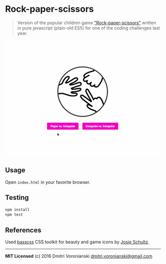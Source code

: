 # Rock-paper-scissors

> Version of the popular children game ["Rock-paper-scissors"](https://en.wikipedia.org/wiki/Rock-paper-scissors) written in pure javascript (plain-old ES5) for one of the coding challenges last year.

[![](https://github.com/voronianski-on-games/rock-paper-scissors/raw/master/rock-paper-scissors.gif)](https://voronianski-on-games.github.io/rock-paper-scissors)

## Usage

Open `index.html` in your favorite browser.

## Testing

```bash
npm install
npm test
```

## References

Used [basscss](http://www.basscss.com/) CSS toolkit for beauty and game icons by [Josie Schultz](https://thenounproject.com/josieschultzz/).

---

**MIT Licensed** (c) 2016 Dmitri Voronianski <dmitri.voronianski@gmail.com>
